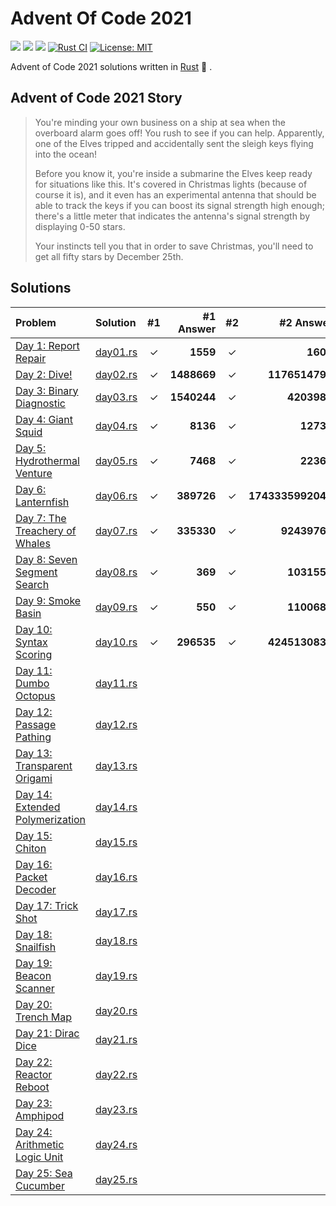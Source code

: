 # Advent Of Code 2021

![](https://img.shields.io/badge/day%20📅-9-blue)
![](https://img.shields.io/badge/stars%20⭐-18-yellow)
![](https://img.shields.io/badge/days%20completed-9-red)
[![Rust CI](https://github.com/barsa2000/AOC2021/actions/workflows/ci.yml/badge.svg)](https://github.com/barsa2000/AOC2021/actions/workflows/ci.yml)
[![License: MIT](https://img.shields.io/badge/License-MIT-yellow.svg)](https://opensource.org/licenses/MIT)

Advent of Code 2021 solutions written in [Rust](https://www.rust-lang.org/) :crab: .

## Advent of Code 2021 Story

> You're minding your own business on a ship at sea when the overboard alarm goes off! You rush to see if you can help. Apparently, one of the Elves tripped and accidentally sent the sleigh keys flying into the ocean!
>
> Before you know it, you're inside a submarine the Elves keep ready for situations like this. It's covered in Christmas lights (because of course it is), and it even has an experimental antenna that should be able to track the keys if you can boost its signal strength high enough; there's a little meter that indicates the antenna's signal strength by displaying 0-50 stars.
>
> Your instincts tell you that in order to save Christmas, you'll need to get all fifty stars by December 25th.

## Solutions

| Problem                                                                 | Solution                 | #1  |   #1 Answer | #2  |         #2 Answer |
| :---------------------------------------------------------------------- | :----------------------- | :-: | ----------: | :-: | ----------------: |
| [Day 1: Report Repair](https://adventofcode.com/2021/day/1)             | [day01.rs](src/day01.rs) |  ✓  |    **1559** |  ✓  |          **1600** |
| [Day 2: Dive!](https://adventofcode.com/2021/day/2)                     | [day02.rs](src/day02.rs) |  ✓  | **1488669** |  ✓  |    **1176514794** |
| [Day 3: Binary Diagnostic](https://adventofcode.com/2021/day/3)         | [day03.rs](src/day03.rs) |  ✓  | **1540244** |  ✓  |       **4203981** |
| [Day 4: Giant Squid](https://adventofcode.com/2021/day/4)               | [day04.rs](src/day04.rs) |  ✓  |    **8136** |  ✓  |         **12738** |
| [Day 5: Hydrothermal Venture](https://adventofcode.com/2021/day/5)      | [day05.rs](src/day05.rs) |  ✓  |    **7468** |  ✓  |         **22364** |
| [Day 6: Lanternfish](https://adventofcode.com/2021/day/6)               | [day06.rs](src/day06.rs) |  ✓  |  **389726** |  ✓  | **1743335992042** |
| [Day 7: The Treachery of Whales](https://adventofcode.com/2021/day/7)   | [day07.rs](src/day07.rs) |  ✓  |  **335330** |  ✓  |      **92439766** |
| [Day 8: Seven Segment Search](https://adventofcode.com/2021/day/8)      | [day08.rs](src/day08.rs) |  ✓  |     **369** |  ✓  |       **1031553** |
| [Day 9: Smoke Basin](https://adventofcode.com/2021/day/9)               | [day09.rs](src/day09.rs) |  ✓  |     **550** |  ✓  |       **1100682** |
| [Day 10: Syntax Scoring](https://adventofcode.com/2021/day/10)          | [day10.rs](src/day10.rs) |  ✓  |  **296535** |  ✓  |    **4245130838** |
| [Day 11: Dumbo Octopus](https://adventofcode.com/2021/day/11)           | [day11.rs](src/day11.rs) |     |             |     |                   |
| [Day 12: Passage Pathing](https://adventofcode.com/2021/day/12)         | [day12.rs](src/day12.rs) |     |             |     |                   |
| [Day 13: Transparent Origami](https://adventofcode.com/2021/day/13)     | [day13.rs](src/day13.rs) |     |             |     |                   |
| [Day 14: Extended Polymerization](https://adventofcode.com/2021/day/14) | [day14.rs](src/day14.rs) |     |             |     |                   |
| [Day 15: Chiton](https://adventofcode.com/2021/day/15)                  | [day15.rs](src/day15.rs) |     |             |     |                   |
| [Day 16: Packet Decoder](https://adventofcode.com/2021/day/16)          | [day16.rs](src/day16.rs) |     |             |     |                   |
| [Day 17: Trick Shot](https://adventofcode.com/2021/day/17)              | [day17.rs](src/day17.rs) |     |             |     |                   |
| [Day 18: Snailfish](https://adventofcode.com/2021/day/18)               | [day18.rs](src/day18.rs) |     |             |     |                   |
| [Day 19: Beacon Scanner](https://adventofcode.com/2021/day/19)          | [day19.rs](src/day19.rs) |     |             |     |                   |
| [Day 20: Trench Map](https://adventofcode.com/2021/day/20)              | [day20.rs](src/day20.rs) |     |             |     |                   |
| [Day 21: Dirac Dice](https://adventofcode.com/2021/day/21)              | [day21.rs](src/day21.rs) |     |             |     |                   |
| [Day 22: Reactor Reboot](https://adventofcode.com/2021/day/22)          | [day22.rs](src/day22.rs) |     |             |     |                   |
| [Day 23: Amphipod](https://adventofcode.com/2021/day/23)                | [day23.rs](src/day23.rs) |     |             |     |                   |
| [Day 24: Arithmetic Logic Unit](https://adventofcode.com/2021/day/24)   | [day24.rs](src/day24.rs) |     |             |     |                   |
| [Day 25: Sea Cucumber](https://adventofcode.com/2021/day/25)            | [day25.rs](src/day25.rs) |     |             |     |                   |

